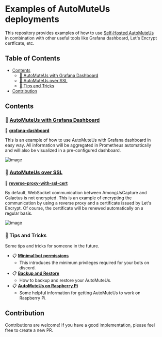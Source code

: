 <!-- omit in toc -->
# Examples of AutoMuteUs deployments

This repository provides examples of how to use [Self-Hosted AutoMuteUs](https://github.com/denverquane/automuteus) in combination with other useful tools like Grafana dashboard, Let's Encrypt certficate, etc.

<!-- omit in toc -->
## Table of Contents

- [Contents](#contents)
  - [🚀 AutoMuteUs with Grafana Dashboard](#-automuteus-with-grafana-dashboard)
  - [🚀 AutoMuteUs over SSL](#-automuteus-over-ssl)
  - [🚀 Tips and Tricks](#-tips-and-tricks)
- [Contribution](#contribution)

## Contents

### 🚀 [AutoMuteUs with Grafana Dashboard](grafana-dashboard)

📁 [**grafana-dashboard**](grafana-dashboard)

This is an example of how to use AutoMuteUs with Grafana dashboard in easy way. All information will be aggregated in Prometheus automatically and will also be visualized in a pre-configured dashboard.

![image](https://user-images.githubusercontent.com/2920259/109378149-82290d00-7913-11eb-889e-83eb091d83e9.png)

### 🚀 [AutoMuteUs over SSL](reverse-proxy-with-ssl-cert)

📁 [**reverse-proxy-with-ssl-cert**](reverse-proxy-with-ssl-cert)

By default, WebSocket communication between AmongUsCapture and Galactus is not encrypted. This is an example of encrypting the communication by using a reverse proxy and a certificate issued by Let's Encrypt. Of course, the certificate will be renewed automatically on a regular basis.

![image](https://user-images.githubusercontent.com/2920259/109382377-6ded0c00-7923-11eb-8be2-68a89bd83dad.png)

### 🚀 Tips and Tricks

Some tips and tricks for someone in the future.

- 📋 [**Minimal bot permissions**](tips/minimal-bot-permissions.md)
  - This introduces the minimum privileges required for your bots on discord.
- 📋 [**Backup and Restore**](tips/backup-and-restore.md)
  - How to backup and restore your AutoMuteUs.
- 📋 [**AutoMuteUs on Raspberry Pi**](tips/raspberry-pi.md)
  - Some helpful information for getting AutoMuteUs to work on Raspberry Pi.

## Contribution

Contributions are welcome! If you have a good implementation, please feel free to create a new PR.
